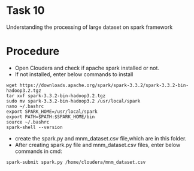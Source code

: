 # Task 10
Understanding the processing of large dataset on spark framework
# Procedure
- Open Cloudera and check if apache spark installed or not.
- If not installed, enter below commands to install
```
wget https://downloads.apache.org/spark/spark-3.3.2/spark-3.3.2-bin-hadoop3.2.tgz
tar xvf spark-3.3.2-bin-hadoop3.2.tgz
sudo mv spark-3.3.2-bin-hadoop3.2 /usr/local/spark
nano ~/.bashrc
export SPARK_HOME=/usr/local/spark
export PATH=$PATH:$SPARK_HOME/bin
source ~/.bashrc
spark-shell --version
```
- create the spark.py and mnm_dataset.csv file,which are in this folder.
- After creating spark.py file and mnm_dataset.csv files, enter below commands in cmd:
```
spark-submit spark.py /home/cloudera/mnm_dataset.csv
```
